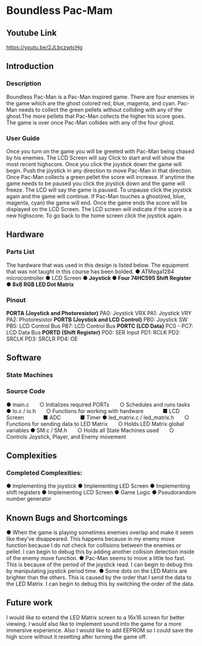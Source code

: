 # Boundless Pac-Mam

## Youtube Link

https://youtu.be/2JLbczwtcHg

## Introduction

### Description

Boundless Pac-Man is a Pac-Man inspired game. There are four enemies in the game
which are the ghost colored red, blue, magenta, and cyan. Pac-Man needs to collect the green
pellets without colliding with any of the ghost.The more pellets that Pac-Man collects the higher
his score goes. The game is over once Pac-Man collides with any of the four ghost.


### User Guide

Once you turn on the game you will be greeted with Pac-Man being chased by his
enemies. The LCD Screen will say Click to start and will show the most recent highscore. Once
you click the joystick down the game will begin.
Push the joystick in any direction to move Pac-Man in that direction. Once Pac-Man
collects a green pellet the score will increase.
If anytime the game needs to be paused you click the joystick down and the game will
freeze. The LCD will say the game is paused. To unpause click the joystick again and the game
will continue.
If Pac-Man touches a ghost(red, blue, magenta, cyan) the game will end. Once the game
ends the score will be displayed on the LCD Screen. The LCD screen will indicate if the score is
a new highscore.
To go back to the home screen click the joystick again.


## Hardware

### Parts List

The hardware that was used in this design is listed below. The equipment that was not
taught in this course has been bolded.
● ATMega1284 microcontroller
● LCD Screen
**● Joystick
● Four 74HC595 Shift Register
● 8x8 RGB LED Dot Matrix**

### Pinout
**PORTA ​(Joystick and Photoresistor)**
PA0: Joystick VRX
PA1: Joystick VRY
PA2: Photoresistor
**PORTB ​(Joystick and LCD Control)**
PB0: Joystick SW
PB5: LCD Control Bus
PB7: LCD Control Bus
**PORTC ​(LCD Data)**
PC0 - PC7: LCD Data Bus
**PORTD ​(Shift Register)**
PD0: SER Input
PD1: RCLK
PD2: SRCLK
PD3: SRCLR
PD4: OE


## Software

### State Machines




### Source Code
● main.c
&nbsp;&nbsp;&nbsp;&nbsp;&nbsp;&nbsp;○ Initializes required PORTs
&nbsp;&nbsp;&nbsp;&nbsp;&nbsp;&nbsp;○ Schedules and runs tasks
● Io.c​ / ​io.h
&nbsp;&nbsp;&nbsp;&nbsp;&nbsp;&nbsp;○ Functions for working with hardware
&nbsp;&nbsp;&nbsp;&nbsp;&nbsp;&nbsp;&nbsp;&nbsp;&nbsp;&nbsp;&nbsp;&nbsp;■ LCD Screen
&nbsp;&nbsp;&nbsp;&nbsp;&nbsp;&nbsp;&nbsp;&nbsp;&nbsp;&nbsp;&nbsp;&nbsp;■ ADC
&nbsp;&nbsp;&nbsp;&nbsp;&nbsp;&nbsp;&nbsp;&nbsp;&nbsp;&nbsp;&nbsp;&nbsp;■ Timer
● led_matrix.c​ / ​led_matrix.h
&nbsp;&nbsp;&nbsp;&nbsp;&nbsp;&nbsp;○ Functions for sending data to LED Matrix
&nbsp;&nbsp;&nbsp;&nbsp;&nbsp;&nbsp;○ Holds LED Matrix global variables
● SM.c​ / ​SM.h
&nbsp;&nbsp;&nbsp;&nbsp;&nbsp;&nbsp;○ Holds all State Machines used
&nbsp;&nbsp;&nbsp;&nbsp;&nbsp;&nbsp;○ Controls Joystick, Player, and Enemy movement

## Complexities

### Completed Complexities:
● Implementing the joystick
● Implementing LED Screen
● Implementing shift registers
● Implementing LCD Screen
● Game Logic
● Pseudorandom number generator

## Known Bugs and Shortcomings
● When the game is playing sometimes enemies overlap and make it seem like they’ve
disappeared. This happens because in my enemy move function because I do not check
for collisions between the enemies or pellet. I can begin to debug this by adding another
collision detection inside of the enemy move function.
● Pac-Man seems to move a little too fast. This is because of the period of the joystick
read. I can begin to debug this by manipulating joystick period time.
● Some dots on the LED Matrix are brighter than the others. This is caused by the order
that I send the data to the LED Matrix. I can begin to debug this by switching the order of
the data.
## Future work

I would like to extend the LED Matrix screen to a 16x16 screen for better viewing. I would also
like to implement sound into the game for a more immersive experience. Also I would like to add
EEPROM so I could save the high score without it resetting after turning the game off.


